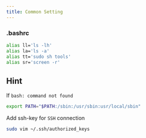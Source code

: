 ```yaml
---
title: Common Setting
---
```


### .bashrc
```bash
alias ll='ls -lh'
alias la='ls -a'
alias tt='sudo sh tools'
alias sr='screen -r'
```

## Hint
If `bash: command not found`
```bash
export PATH="$PATH:/sbin:/usr/sbin:usr/local/sbin"
```

Add ssh-key for `SSH` connection
```bash
sudo vim ~/.ssh/authorized_keys
```
